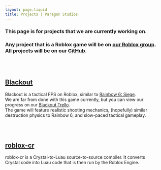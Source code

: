 ```yaml
---
layout: page.liquid
title: Projects | Paragon Studios
---
```


### This page is for projects that we are currently working on.
### Any project that is a Roblox game will be on [our Roblox group](https://www.roblox.com/groups/4917010). All projects will be on our [GitHub](https://www.github.com/Paragon-Studios).

<br><br>
## [Blackout](https://github.com/Paragon-Studios/Blackout)
Blackout is a tactical FPS on Roblox, similar to [Rainbow 6: Siege](https://www.ubisoft.com/en-us/game/rainbow-six/siege).<br>
We are far from done with this game currently, but you can view our progress on our [Blackout Trello](https://trello.com/b/L8wlMW8e).<br>
The game will feature realistic shooting mechanics, (hopefully) similar destruction physics to Rainbow 6, and slow-paced tactical gameplay.

<br><br>
## [roblox-cr](https://github.com/Paragon-Studios/roblox-cr)
roblox-cr is a Crystal-to-Luau source-to-source compiler. It converts Crystal code into Luau code that is then run by the Roblox Engine.
